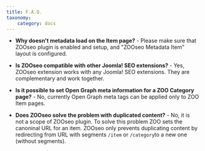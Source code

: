 ```yaml
---
title: F.A.Q.
taxonomy:
    category: docs
---
```


* **Why doesn't metadata load on the Item page?** - Please make sure that ZOOseo plugin is enabled and setup, and "ZOOseo Metadata Item" layout is configured.

* **Is ZOOseo compatible with other Joomla! SEO extensions?** - Yes, ZOOseo extension works with any Joomla! SEO extensions. They are complementary and work together.

* **Is it possible to set Open Graph meta information for a ZOO Category page?** - No, currently Open Graph meta tags can be applied only to ZOO Item pages.

* **Does ZOOseo solve the problem with duplicated content?** - No, it is not a scope of ZOOseo plugin. To solve this problem ZOO sets the canoninal URL for an item. ZOOseo only prevents duplicating content by redirecting from URL with segments `/item` or `/category`to a new one (without segments).
